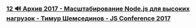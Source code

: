 ### [12 🔊 Архив 2017 - Масштабирование Node.js для высоких нагрузок - Тимур Шемсединов - JS Conference 2017](https://www.youtube.com/watch?v=-yJWLaJ31NI)

